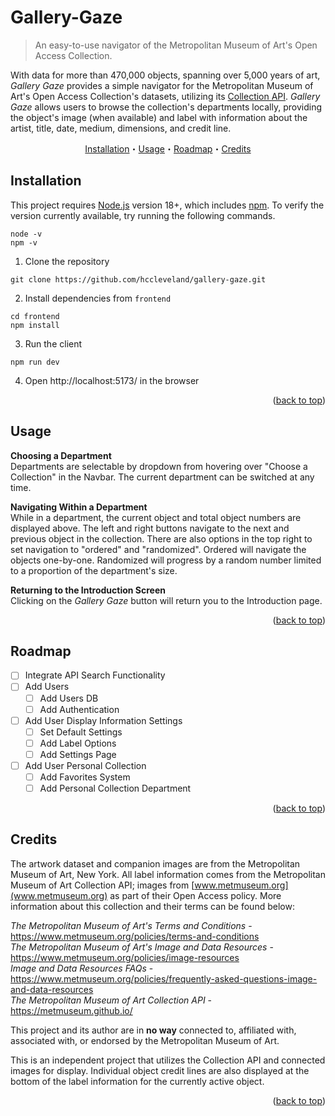 # Gallery-Gaze

> An easy-to-use navigator of the Metropolitan Museum of Art's Open Access Collection.

With data for more than 470,000 objects, spanning over 5,000 years of art, *Gallery Gaze* provides a simple navigator for the Metropolitan Museum of Art's Open Access Collection's datasets, utilizing its [Collection API](https://metmuseum.github.io/). *Gallery Gaze* allows users to browse the collection's departments locally, providing the object's image (when available) and label with information about the artist, title, date, medium, dimensions, and credit line.

<div align="center"><a href="#installation">Installation</a>・<a href="#usage">Usage</a>・<a href="#roadmap">Roadmap</a>・<a href="#credits">Credits</a></div>

## Installation
This project requires [Node.js](https://nodejs.org/en/) version 18+, which includes [npm](https://www.npmjs.com). To verify the version currently available, try running the following commands.

```
node -v
npm -v
```  
1. Clone the repository
```
git clone https://github.com/hccleveland/gallery-gaze.git
```

2. Install dependencies from `frontend`
```
cd frontend
npm install
```

3. Run the client
```
npm run dev
```

4. Open http://localhost:5173/ in the browser

<p align="right">(<a href="#gallery-gaze">back to top</a>)</p>

## Usage
**Choosing a Department**\
Departments are selectable by dropdown from hovering over "Choose a Collection" in the Navbar. The current department can be switched at any time. 

**Navigating Within a Department**\
While in a department, the current object and total object numbers are displayed above. The left and right buttons navigate to the next and previous object in the collection. There are also options in the top right to set navigation to "ordered" and "randomized". Ordered will navigate the objects one-by-one. Randomized will progress by a random number limited to a proportion of the department's size.  

**Returning to the Introduction Screen**\
Clicking on the *Gallery Gaze* button will return you to the Introduction page.

<p align="right">(<a href="#gallery-gaze">back to top</a>)</p>

## Roadmap
- [ ] Integrate API Search Functionality
- [ ] Add Users
    - [ ] Add Users DB
    - [ ] Add Authentication
- [ ] Add User Display Information Settings
    - [ ] Set Default Settings
    - [ ] Add Label Options
    - [ ] Add Settings Page
- [ ] Add User Personal Collection
    - [ ] Add Favorites System
    - [ ] Add Personal Collection Department

<p align="right">(<a href="#gallery-gaze">back to top</a>)</p>

## Credits
The artwork dataset and companion images are from the Metropolitan Museum of Art, New York. All label information comes from the Metropolitan Museum of Art Collection API; images from [www.metmuseum.org](www.metmuseum.org) as part of their Open Access policy. More information about this collection and their terms can be found below:

*The Metropolitan Museum of Art's Terms and Conditions* - https://www.metmuseum.org/policies/terms-and-conditions \
*The Metropolitan Museum of Art's Image and Data Resources* - https://www.metmuseum.org/policies/image-resources \
*Image and Data Resources FAQs* - https://www.metmuseum.org/policies/frequently-asked-questions-image-and-data-resources \
*The Metropolitan Museum of Art Collection API* - https://metmuseum.github.io/

This project and its author are in **no way** connected to, affiliated with, associated with, or endorsed by the Metropolitan Museum of Art.

This is an independent project that utilizes the Collection API and connected images for display. Individual object credit lines are also displayed at the bottom of the label information for the currently active object.

<p align="right">(<a href="#gallery-gaze">back to top</a>)</p>

